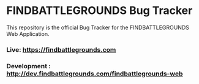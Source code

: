 # FINDBATTLEGROUNDS Bug Tracker
This repository is the official Bug Tracker for the FINDBATTLEGROUNDS Web Application.

### Live: https://findbattlegrounds.com
### Development : http://dev.findbattlegrounds.com/findbattlegrounds-web

